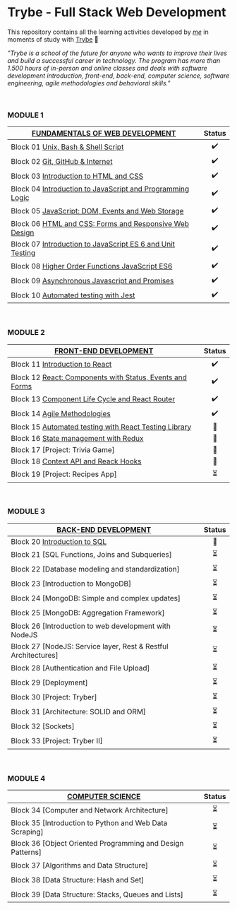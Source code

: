# Trybe - Full Stack Web Development

This repository contains all the learning activities developed by _[me](https://www.linkedin.com/in/leonardomajevski/)_ in moments of study with [Trybe](https://www.betrybe.com/) :rocket:

_"Trybe is a school of the future for anyone who wants to improve their lives and build a successful career in technology.
The program has more than 1.500 hours of in-person and online classes and deals with software development introduction, front-end, back-end, computer science, software engineering, agile methodologies and behavioral skills."_

<br>

### MODULE 1
| [FUNDAMENTALS OF WEB DEVELOPMENT](https://github.com/LeonarDev/Trybe/tree/main/Exercises/fundamentals) | Status
| --- | :---: |
| Block 01 [Unix, Bash & Shell Script](https://github.com/LeonarDev/Trybe/tree/main/Exercises/fundamentals/block_01) | :heavy_check_mark:
| Block 02 [Git, GitHub & Internet](https://github.com/LeonarDev/Trybe/tree/main/Exercises/fundamentals/block_02)	| :heavy_check_mark:
| Block 03 [Introduction to HTML and CSS](https://github.com/LeonarDev/Trybe/tree/main/Exercises/fundamentals/block_03)	 | :heavy_check_mark:
| Block 04 [Introduction to JavaScript and Programming Logic](https://github.com/LeonarDev/Trybe/tree/main/Exercises/fundamentals/block_04)	 | :heavy_check_mark:
| Block 05 [JavaScript: DOM, Events and Web Storage](https://github.com/LeonarDev/Trybe/tree/main/Exercises/fundamentals/block_05)	 | :heavy_check_mark:
| Block 06 [HTML and CSS: Forms and Responsive Web Design](https://github.com/LeonarDev/Trybe/tree/main/Exercises/fundamentals/block_06)	| :heavy_check_mark:
| Block 07 [Introduction to JavaScript ES 6 and Unit Testing](https://github.com/LeonarDev/Trybe/tree/main/Exercises/fundamentals/block_07) | :heavy_check_mark:
| Block 08 [Higher Order Functions JavaScript ES6](https://github.com/LeonarDev/Trybe/tree/main/Exercises/fundamentals/block_08) | :heavy_check_mark:
| Block 09 [Asynchronous Javascript and Promises](https://github.com/LeonarDev/Trybe/tree/main/Exercises/fundamentals/block_09) | :heavy_check_mark:
| Block 10 [Automated testing with Jest](https://github.com/LeonarDev/Trybe/tree/main/Exercises/fundamentals/block_10) | :heavy_check_mark:

<br>

### MODULE 2
| [FRONT-END DEVELOPMENT](https://github.com/LeonarDev/Trybe/tree/main/Exercises/front-end) | Status
| --- | :---: |
| Block 11 [Introduction to React](https://github.com/LeonarDev/Trybe/tree/main/Exercises/front-end/block_11) | :heavy_check_mark:
| Block 12 [React: Components with Status, Events and Forms](https://github.com/LeonarDev/Trybe/tree/main/Exercises/front-end/block_12)	| :heavy_check_mark:
| Block 13 [Component Life Cycle and React Router](https://github.com/LeonarDev/Trybe/tree/main/Exercises/front-end/block_13) | :heavy_check_mark:
| Block 14 [Agile Methodologies](https://github.com/LeonarDev/Trybe/tree/main/Exercises/front-end/block_14)	| :heavy_check_mark:
| Block 15 [Automated testing with React Testing Library](https://github.com/LeonarDev/Trybe/tree/main/Exercises/front-end/block_15)	| :triangular_flag_on_post:
| Block 16 [State management with Redux](https://github.com/LeonarDev/Trybe/tree/main/Exercises/front-end/block_16)	| :triangular_flag_on_post:
| Block 17 [Project: Trivia Game] | :triangular_flag_on_post:
| Block 18 [Context API and Reack Hooks](https://github.com/LeonarDev/Trybe/tree/main/Exercises/front-end/block_18) | :triangular_flag_on_post:
| Block 19 [Project: Recipes App] | :hourglass_flowing_sand:

<br>

### MODULE 3
| [BACK-END DEVELOPMENT](https://github.com/LeonarDev/Trybe/tree/main/Exercises/back-end) | Status
| --- | :---: |
| Block 20 [Introduction to SQL](https://github.com/LeonarDev/Trybe/tree/main/Exercises/back-end/block_20) | :triangular_flag_on_post:
| Block 21 [SQL Functions, Joins and Subqueries]	| :hourglass_flowing_sand:
| Block 22 [Database modeling and standardization] | :hourglass_flowing_sand:
| Block 23 [Introduction to MongoDB]	| :hourglass_flowing_sand:
| Block 24 [MongoDB: Simple and complex updates]	| :hourglass_flowing_sand:
| Block 25 [MongoDB: Aggregation Framework]	| :hourglass_flowing_sand:
| Block 26 [Introduction to web development with NodeJS | :hourglass_flowing_sand:
| Block 27 [NodeJS: Service layer, Rest & Restful Architectures] | :hourglass_flowing_sand:
| Block 28 [Authentication and File Upload] | :hourglass_flowing_sand:
| Block 29 [Deployment] | :hourglass_flowing_sand:
| Block 30 [Project: Tryber] | :hourglass_flowing_sand:
| Block 31 [Architecture: SOLID and ORM] | :hourglass_flowing_sand:
| Block 32 [Sockets] | :hourglass_flowing_sand:
| Block 33 [Project: Tryber II] | :hourglass_flowing_sand:

<br>

### MODULE 4
| [COMPUTER SCIENCE](https://github.com/LeonarDev/Trybe/tree/main/Exercises/computer-science) | Status
| --- | :---: |
| Block 34 [Computer and Network Architecture] | :hourglass_flowing_sand:
| Block 35 [Introduction to Python and Web Data Scraping]	| :hourglass_flowing_sand:
| Block 36 [Object Oriented Programming and Design Patterns] | :hourglass_flowing_sand:
| Block 37 [Algorithms and Data Structure]	| :hourglass_flowing_sand:
| Block 38 [Data Structure: Hash and Set]	| :hourglass_flowing_sand:
| Block 39 [Data Structure: Stacks, Queues and Lists]	| :hourglass_flowing_sand:
